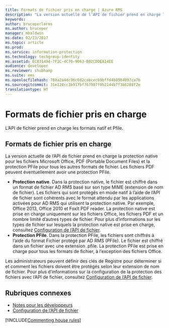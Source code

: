 ```yaml
---
title: Formats de fichier pris en charge | Azure RMS
description: "La version actuelle de l’API de fichier prend en charge la protection native pour les fichiers Microsoft Office, PDF et la protection PFile pour tous les autres formats de fichier."
keywords: 
author: bruceperlerms
ms.author: bruceper
manager: mbaldwin
ms.date: 02/23/2017
ms.topic: article
ms.prod: 
ms.service: information-protection
ms.technology: techgroup-identity
ms.assetid: EC831494-7F2C-4C70-9063-B02CDDEA14EE
audience: developer
ms.reviewer: shubhamp
ms.suite: ems
ms.openlocfilehash: 780a2a4dc96c602cabcec69bffd4b8584097ca7b
ms.sourcegitcommit: 31e128cc1b917bf767987f0b2144b7f3b6288f2e
translationtype: HT
---
```

# <a name="supported-file-formats"></a>Formats de fichier pris en charge

L’API de fichier prend en charge les formats natif et Pfile.

## <a name="supported-file-formats"></a>Formats de fichier pris en charge

La version actuelle de l’API de fichier prend en charge la protection native pour les fichiers Microsoft Office, PDF (Portable Document Files) et la protection PFile pour tous les autres formats de fichier. Les fichiers PDF peuvent éventuellement avoir une protection PFile.

-   **Protection native**. Dans la protection native, le fichier est chiffré dans un format de fichier AD RMS basé sur son type MIME (extension de nom de fichier). Les fichiers qui sont protégés en mode natif à l’aide de l’API de fichier sont cohérents avec le format attendu par les applications activées pour AD RMS qui utilisent la protection native. Par exemple, Office 2013, Office 2010 et FoxIt PDF reader. La protection native est prise en charge uniquement sur les fichiers Office, les fichiers PDF et un nombre limité d’autres types de fichier. Pour plus d’informations sur les types de fichier sur lesquels la protection native est prise en charge, consultez [Configuration de l’API de fichier](file-api-configuration.md).
-   **Protection PFile**. Dans la protection PFile, les fichiers sont chiffrés à l’aide du format Fichier protégé par AD RMS (PFile). Le fichier est chiffré dans un fichier avec une extension .pfile. La protection PFile est prise en charge pour tous les formats de fichier, à l’exception des fichiers Office.

Les administrateurs peuvent définir des clés de Registre pour déterminer si et comment les fichiers doivent être protégés selon leur extension de nom de fichier. Pour plus d’informations sur la configuration de la protection des fichiers avec l’API de fichier, consultez [Configuration de l’API de fichier](file-api-configuration.md).

## <a name="related-topics"></a>Rubriques connexes

* [Notes pour les développeurs](developer-notes.md)
* [Configuration de l’API de fichier](file-api-configuration.md)
 
[!INCLUDE[Commenting house rules](../includes/houserules.md)]